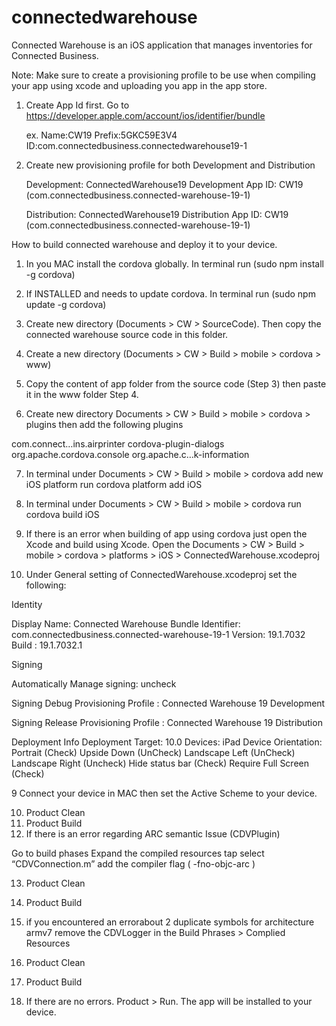 # connectedwarehouse
Connected Warehouse is an iOS application that manages inventories for Connected Business.


Note: Make sure to create a provisioning profile to be use when compiling your app using xcode and uploading you app in the app store.

1. Create App Id first. Go to https://developer.apple.com/account/ios/identifier/bundle

   ex. Name:CW19
       Prefix:5GKC59E3V4
       ID:com.connectedbusiness.connectedwarehouse19-1
 
2. Create new provisioning profile for both Development and Distribution

     Development: ConnectedWarehouse19 Development 
     App ID: CW19 (com.connectedbusiness.connected-warehouse-19-1)

     Distribution: ConnectedWarehouse19 Distribution
     App ID: CW19 (com.connectedbusiness.connected-warehouse-19-1)
     

How to build connected warehouse and deploy it to your device.


1. In you MAC install the cordova globally. In terminal run (sudo npm install -g cordova)

2. If INSTALLED and needs to update cordova. In terminal run  (sudo npm update -g cordova)

3. Create new directory (Documents > CW > SourceCode). Then copy the connected warehouse source code in this folder.

4. Create a new directory (Documents > CW > Build > mobile > cordova > www)

5. Copy the content of app folder from the source code (Step 3) then paste it in the  www folder Step 4.

6.  Create new directory Documents > CW > Build > mobile > cordova > plugins then add the following plugins

com.connect…ins.airprinter
cordova-plugin-dialogs
org.apache.cordova.console
org.apache.c…k-information

7. In terminal under Documents > CW > Build > mobile > cordova  add new iOS platform run cordova platform add iOS

8. In terminal under Documents > CW > Build > mobile > cordova run cordova build iOS

9. If there is an error when building of app using cordova just open the Xcode and build using Xcode. Open the Documents > CW > Build > mobile > cordova > platforms > iOS > ConnectedWarehouse.xcodeproj

10. Under General setting of ConnectedWarehouse.xcodeproj set the following:

Identity

Display Name: Connected Warehouse
Bundle Identifier: com.connectedbusiness.connected-warehouse-19-1
Version: 19.1.7032
Build  : 19.1.7032.1

Signing

Automatically Manage signing:  uncheck

Signing Debug
Provisioning Profile : Connected Warehouse 19 Development

Signing Release
Provisioning Profile : Connected Warehouse 19 Distribution

Deployment Info
Deployment Target: 10.0
Devices: iPad
Device Orientation: Portrait (Check)
                    Upside Down (UnCheck)
                    Landscape Left (UnCheck)
		    Landscape Right (Uncheck)
                    Hide status bar (Check)
		    Require Full Screen (Check)

9 Connect your device in MAC then set the Active Scheme to your device.

10. Product Clean 
11. Product Build 
12. If there is an error regarding ARC semantic Issue (CDVPlugin)

Go to build phases
Expand the compiled resources tap
select “CDVConnection.m”
add the compiler flag ( -fno-objc-arc )

13. Product Clean 
14. Product Build 


15. if you encountered an errorabout 2 duplicate symbols for architecture armv7 remove the CDVLogger in the Build Phrases > Complied Resources

16. Product Clean 
17. Product Build 

18. If there are no errors. Product > Run. The app will be installed to your device.
